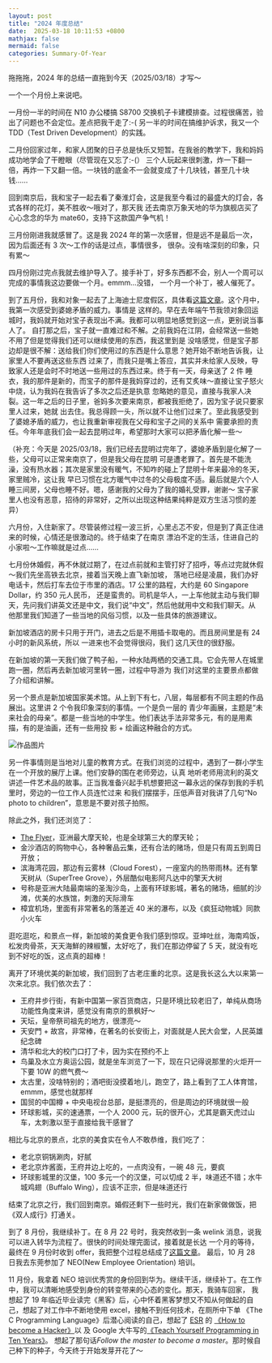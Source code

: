 ```yaml
---
layout: post
title: "2024 年度总结"
date:  2025-03-18 10:11:53 +0800
mathjax: false
mermaid: false
categories: Summary-Of-Year
---
```


拖拖拖，2024 年的总结一直拖到今天（2025/03/18）才写～

一个一个月份上来说吧。

一月份一半的时间在 N10 办公楼搞 S8700 交换机子卡建模排查。过程很痛苦，验出了问题也不会定位。差点把我干走了:-(
另一半的时间在搞维护诉求，我又一个 TDD（Test Driven Development）的实践。

二月份回家过年，和家人团聚的日子总是快乐又短暂。在我爸的教学下，我和妈妈成功地学会了干瞪眼（尽管现在又忘了:-(）
三个人玩起来很刺激，炸一下翻一倍，再炸一下又翻一倍。一块钱的底金不一会就变成了十几块钱，甚至几十块钱……

回到南京后，我和宝子一起去看了秦淮灯会，这是我至今看过的最盛大的灯会，各式各样的花灯，美不胜收～哦对了，那天我
还去南京万象天地的华为旗舰店买了心心念念的华为 mate60，支持下这款国产争气机！

三月份刚进我就感冒了。这是我 2024 年的第一次感冒，但是远不是最后一次，因为后面还有 3 次～工作的话是过点，事情很多，
很杂。没有啥深刻的印象，只有累～

四月份刚过完点我就去维护导入了。接手补丁，好多东西都不会，别人一个周可以完成的事情我这边要做一个月。emmm...没错，
一个月一个补丁，被人催死了。

到了五月份，我和对象一起去了上海迪士尼度假区，具体看[这篇文章]()。这个月中，我第一次感受到婆媳矛盾的威力。事情是
这样的。早在去年端午节我领对象回运城时，我妈就开始对宝子表现出不满。我都可以明显地感觉到这一点，更别说当事人了。
自打那之后，宝子就一直难过和不解。之前我妈在江阴，会经常送一些她不用了但是觉得我们还可以继续使用的东西，我这里到是
没啥感觉，但是宝子那边却是很不解：送给我们你们使用过的东西是什么意思？她开始不断地告诉我，让家里人不要再送这些东西
过来了，而我只是嘴上答应，其实并未给家人反映，导致家人还是会时不时地送一些用过的东西过来。终于有一天，母亲送了 2 件
睡衣，我的那件是新的，而宝子的那件是我妈穿过的，还有艾炙味～直接让宝子怒火中烧，认为我妈在我告诉了多次之后还是执意
忽略她的意见，直接与我家人决裂。这一年之后的日子里，爸妈多次要来南京，都被我拒绝了，因为宝子说只要家里人过来，她就
出去住。我总得顾一头，所以就不让他们过来了。至此我感受到了婆媳矛盾的威力，也让我重新审视我在父母和宝子之间的关系中
需要承担的责任。今年年底我们会一起去昆明过年，希望那时大家可以把矛盾化解一些～

（补充：今天是 2025/03/18，我们已经去昆明过完年了，婆媳矛盾到是化解了一些，父母可以正常来南京了，但是我父母在昆明
可是遭老罪了。首先是不能洗澡，没有热水器；其次是家里没有暖气，不知咋的碰上了昆明十年来最冷的冬天，家里贼冷，这让我
早已习惯在北方暖气中过冬的父母极度不适。最后就是六个人睡三间房，父母也睡不好。嗯，感谢我的父母为了我的婚礼受罪，谢谢～
宝子家里人也没有恶意，招待的非常好，之所以出现这种结果纯粹是双方生活习惯的差异）

六月份，入住新家了。尽管装修过程一波三折，心里忐忑不安，但是到了真正住进来的时候，心情还是很激动的。终于结束了在南京
漂泊不定的生活，住进自己的小家啦～工作嘛就是过点……

七月份休婚假，再不休就过期了，在过点前就和主管打好了招呼，等点过完就休假～我们先坐高铁去北京，接着当天晚上直飞新加坡，
落地已经是凌晨，我们办好电话卡，然后打车去位于市里的酒店。17 公里的路程，大约是 60 Singapore Dollar，约 350 元人民币，
还是蛮贵的。司机是华人，一上车他就主动与我们聊天，先问我们讲英文还是中文，我们说“中文”，然后他就用中文和我们聊天。从
他那里我们知道了一些当地的风俗习惯，以及一些具体的旅游建议。

新加坡酒店的房卡只用于开门，进去之后是不用插卡取电的。而且房间里是有 24 小时的新风系统，所以 一进来也不会觉得很闷，我们
这几天住的很舒服。

在新加坡的第一天我们做了鸭子船，一种水陆两栖的交通工具。它会先带人在城里跑一圈，然后再去新加坡河里转一圈，过程中导游为
我们对这里的主要景点都做了介绍和讲解。

另一个景点是新加坡国家美术馆。从上到下有七，八层，每层都有不同主题的作品展出。这里讲 2 个令我印象深刻的事情。一个是负一层的
青少年画展，主题是“未来社会的母亲”。都是一些当地的中学生。他们表达手法非常多元，有的是用素描，有的是油画，还有一些用投
影 + 绘画这种融合的方式。

![作品图片]()

另一件事情则是当地对儿童的教育方式。在我们浏览的过程中，遇到了一群小学生在一个开放的展厅上课。他们安静的围在老师旁边，认真
地听老师用流利的英文讲述一件艺术品的故事。正当我准备兴起手机想要把这一幕永远的保存到我的手机里时，旁边的一位工作人员连忙过来
和我们摆摆手，压低声音对我讲了几句“No photo to children”，意思是不要对孩子拍照。

除此之外，我们还浏览了：
- [The Flyer](https://en.wikipedia.org/wiki/Singapore_Flyer)，亚洲最大摩天轮，也是全球第三大的摩天轮；
- 金沙酒店的购物中心，各种奢品云集，还有合法的赌场，但是只有周五到周日开放；
- 滨海湾花园，那边有云雾林（Cloud Forest），一座室内的热带雨林。还有擎天树从（SuperTree Grove），外层酷似电影阿凡达中的擎天大树
- 号称是亚洲大陆最南端的圣淘沙岛，上面有环球影城，著名的赌场，细腻的沙滩，优美的水族馆，刺激的天际滑车
- 樟宜机场，里面有非常著名的落差近 40 米的瀑布，以及《疯狂动物城》同款小火车

逛吃逛吃，和景点一样，新加坡的美食更令我们感到惊叹。亚坤吐丝，海南鸡饭，松发肉骨茶，天天海鮮的辣椒蟹，太好吃了，我们在那边停留了
5 天，就没有吃到不好吃的饭，这点真的超棒！

离开了环境优美的新加坡，我们回到了古老庄重的北京。这是我长这么大以来第一次来北京。我们依次去了：
- 王府井步行街，有新中国第一家百货商店，只是环境比较老旧了，单纯从商场功能性角度来讲，感觉没有南京的景枫好～
- 天坛，皇帝祭司祖先的地方，很漂亮～
- 天安門 + 故宫，非常棒，在著名的长安街上，对面就是人民大会堂，人民英雄纪念碑
- 清华和北大的校门口打了卡，因为实在预约不上
- 鸟巢及水立方奥运公园，就是坐车浏览了一下，现在只记得说那里的火炬开一下要 10W 的燃气费～
- 太古里，没啥特别的；酒吧街没摸着地儿，跑空了，路上看到了工人体育馆，emmm，感觉也就那样
- 国贸的中国樽 + 中央电视台总部，是挺漂亮的，但是周边的环境就很一般
- 环球影城，买的速通票，一个人 2000 元，玩的很开心，尤其是霸天虎过山车，太刺激以至于直接给我干感冒了

相比与北京的景点，北京的美食实在令人不敢恭维，我们吃了：
- 老北京铜锅涮肉，好腻
- 老北京炸酱面，王府井边上吃的，一点肉没有，一碗 48 元，要疯
- 环球影城里的汉堡，100 多元一个的汉堡，可以切成 2 半，味道还不错；水牛城鸡翅（Buffalo Wing），应该不正宗，但是味道还行

结束了北京之行，我们回到南京。婚假还剩下一些时光，我们在新家做做饭，把《双人成行》打通关。

到了 8 月份，我继续补丁。在 8 月 22 号时，我突然收到一条 welink 消息，说我可以进入转华为流程了。很快的时间处理完面试，接着就是长达
一个月的等待，最终在 9 月份时收到 offer，我把整个过程总结成了[这篇文章](https://guo-sj.github.io/interview/2024/10/22/huawei-on-boarding.html)。
最后，10 月 28 日我去东莞参加了 NEO(New Employee Orientation) 培训。

11 月份，我拿着 NEO 培训优秀赏的身份回到华为。继续干活，继续补丁。在工作中，我可以清晰地感受到身份的转变带来的心态的变化。那天，我骑车回家，
我想起了 19 年临近毕业读完《黑客》后，心中怀着黑客梦想又不知从何做起的自己，想起了对工作中不断地使用 excel，接触不到任何技术，在厕所中下单
《The C Programming Language》后潜心阅读的自己，想起了 [ESR](https://en.wikipedia.org/wiki/Eric_S._Raymond) 的 [《How to become a Hacker》](https://en.wikipedia.org/wiki/Eric_S._Raymond)以
及 Google 大牛写的[《Teach Yourself Programming in Ten Years》](https://norvig.com/21-days.html)。
想起了那句话*Follow the master to become a master*。那时候自己种下的种子，今天终于开始发芽开花了～

